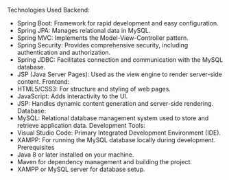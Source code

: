 Technologies Used
Backend:
- Spring Boot: Framework for rapid development and easy configuration.
- Spring JPA: Manages relational data in MySQL.
- Spring MVC: Implements the Model-View-Controller pattern.
- Spring Security: Provides comprehensive security, including authentication and authorization.
- Spring JDBC: Facilitates connection and communication with the MySQL database.
- JSP (Java Server Pages): Used as the view engine to render server-side content.
Frontend:
- HTML5/CSS3: For structure and styling of web pages.
- JavaScript: Adds interactivity to the UI.
- JSP: Handles dynamic content generation and server-side rendering.
Database:
- MySQL: Relational database management system used to store and retrieve application data.
Development Tools:
- Visual Studio Code: Primary Integrated Development Environment (IDE).
- XAMPP: For running the MySQL database locally during development.
Prerequisites
- Java 8 or later installed on your machine.
- Maven for dependency management and building the project.
- XAMPP or MySQL server for database setup.
